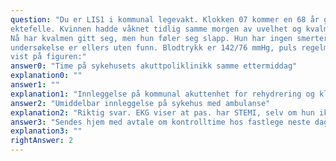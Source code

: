 ```yaml
---
question: "Du er LIS1 i kommunal legevakt. Klokken 07 kommer en 68 år gammel kvinne, transportert av
ektefelle. Kvinnen hadde våknet tidlig samme morgen av uvelhet og kvalme, og nesten besvimt.
Nå har kvalmen gitt seg, men hun føler seg slapp. Hun har ingen smerter. Hun er blek, men klinisk
undersøkelse er ellers uten funn. Blodtrykk er 142/76 mmHg, puls regelmessig 74/minutt. EKG er som
vist på figuren:"
answer0: "Time på sykehusets akuttpoliklinikk samme ettermiddag"
explanation0: ""
answer1: ""
explanation1: "Innleggelse på kommunal akuttenhet for rehydrering og klinisk overvåkning"
answer2: "Umiddelbar innleggelse på sykehus med ambulanse"
explanation2: "Riktig svar. EKG viser at pas. har STEMI, selv om hun ikke har brystsmerter."
answer3: "Sendes hjem med avtale om kontrolltime hos fastlege neste dag"
explanation3: ""
rightAnswer: 2
---
```



